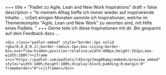 +++
title = "Padlet zu Agile, Lean and New Work Inspirations"
draft = false
description = "In meinem Alltag treffe ich immer wieder auf inspirierende Inhalte ... \nSeit einigen Monaten sammle ich Inspirationen, welche im Themenkomplex \"Agile, Lean und New Work\" zu verorten sind, mit Hilfe eines Padlets. "
+++
Gerne teile ich diese Inspirationen mit dir. Bin gespannt auf dein Feedback dazu ...

```
<div class="padlet-embed" style="border:1px solid rgba(0,0,0,0.1);border-radius:2px;box-sizing:border-box;overflow:hidden;position:relative;width:480px;height:352px;max-width:100%"><iframe src="https://padlet.com/padlets/l92srgz7mag06qmy/embeds/preview_embed" style="width:100%;height:100%;display:block;padding:0;margin:0" frameborder="0"></iframe></div>
```